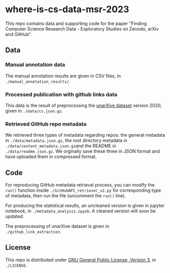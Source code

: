 # where-is-cs-data-msr-2023

This repo contains data and supporting code for the paper "Finding Computer Science Research Data - Exploratory Studies on Zenodo, arXiv and GitHub". 

## Data 
### Manual annotation data
The manual annotation results are given in CSV files, in `./manual_annotation_results/`.

### Processed publication with github links data
This data is the result of preprocessing the [unarXive dataset](https://doi.org/10.5281/zenodo.4313164) version 2020, given in `./data/cs.json.gz`. 

### Retrieved GitHub repo metadata
We retrieved three types of metadata regarding repos: the general metadata in `./data/metadata.json.gz`, the root directory metadata in `./data/content_metadata.json.gz`and the README in `./data/readme.json.gz`. We orginally save these three in JSON format and have uploaded them in compressed format. 

## Code
For reproducing GitHub metadata retrieval process, you can modify the `run()` function inside `./GitHubAPI_retriever_v2.py` for corresponding type of metadata, then run the file (uncomment the `run()` line).

For producing the statistical results, an uncleaned version is given in jupyter notebook, in `./metadata_analysis.ipynb`. A cleaned version will soon be updated.

The preprocessing of unarXive dataset is given in `./github_link_extraction`.

## License
This repo is distributed under [GNU General Public License, Version 3](https://www.gnu.org/licenses/gpl-3.0.html), in `./LICENSE`.


